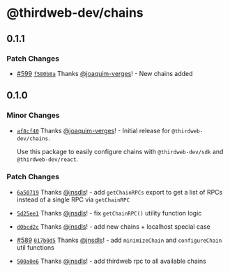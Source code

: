 # @thirdweb-dev/chains

## 0.1.1

### Patch Changes

- [#599](https://github.com/thirdweb-dev/js/pull/599) [`f580b8a`](https://github.com/thirdweb-dev/js/commit/f580b8ac06534df24b0194cbc632b4a8fd447611) Thanks [@joaquim-verges](https://github.com/joaquim-verges)! - New chains added

## 0.1.0

### Minor Changes

- [`af8cf40`](https://github.com/thirdweb-dev/js/commit/af8cf40e4e1dab6afcc7622f7f9bbcfc6e8534d8) Thanks [@joaquim-verges](https://github.com/joaquim-verges)! - Initial release for `@thirdweb-dev/chains`.

  Use this package to easily configure chains with `@thirdweb-dev/sdk` and `@thirdweb-dev/react`.

### Patch Changes

- [`6a50719`](https://github.com/thirdweb-dev/js/commit/6a507194861b0712fd753c49ac63a8af68eb21d5) Thanks [@jnsdls](https://github.com/jnsdls)! - add `getChainRPCs` export to get a list of RPCs instead of a single RPC via `getChainRPC`

- [`5d25ee1`](https://github.com/thirdweb-dev/js/commit/5d25ee1ab7abb4bfbded283a18f2d7740bb6995d) Thanks [@jnsdls](https://github.com/jnsdls)! - fix `getChainRPC()` utility function logic

- [`d0bcd2c`](https://github.com/thirdweb-dev/js/commit/d0bcd2c5871ca9480efc8d97e27e337eb9bbf830) Thanks [@jnsdls](https://github.com/jnsdls)! - add new chains + localhost special case

- [#589](https://github.com/thirdweb-dev/js/pull/589) [`017b0d5`](https://github.com/thirdweb-dev/js/commit/017b0d56b64651b290440b60789e058afba9f9a5) Thanks [@jnsdls](https://github.com/jnsdls)! - add `minimizeChain` and `configureChain` util functions

- [`500a0e6`](https://github.com/thirdweb-dev/js/commit/500a0e671b3feb01aedd2c34443b682d0934f389) Thanks [@jnsdls](https://github.com/jnsdls)! - add thirdweb rpc to all available chains
